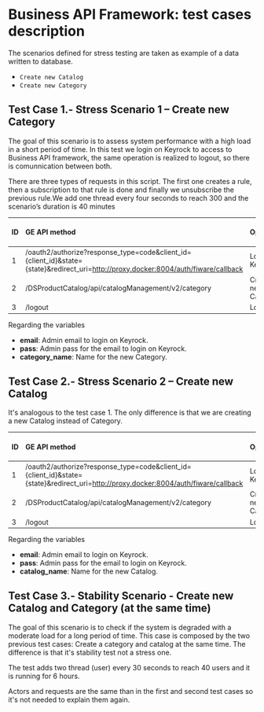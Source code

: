 # Business API Framework: test cases description #

The scenarios defined for stress testing are taken as example of a data written to database.

- `Create new Catalog`
- `Create new Category` 

## Test Case 1.- Stress Scenario 1 – Create new Category ##

The goal of this scenario is to assess system performance with a high load in a short period of time. In this test we login on Keyrock to access to Business API framework, the same operation is realized to logout, so there is comunnication between both.

There are three types of requests in this script. The first one creates a rule, then a subscription to that rule is done and finally we unsubscribe the previous rule.We add one thread every four seconds to reach 300 and the scenario’s duration is 40 minutes

|ID	| GE API method	| Operation	| Type	| Payload	| Max. Concurrent Threads |
|---|:--------------|:----------|:------|:----------|:------------------------|
| 1 | /oauth2/authorize?response_type=code&client_id={client_id}&state={state}&redirect_uri=http://proxy.docker:8004/auth/fiware/callback	 |  Login on Keyrock	| POST	| ![Login data](./payloadLogin.png) | 100 |
| 2 | /DSProductCatalog/api/catalogManagement/v2/category	 | Create new Category | POST | ![Create Category data](./payloadCreateCategory.png) |100 |
| 3 | /logout	 |	Logout | POST | None  | 100 |

Regarding the variables

- **email**: Admin email to login on Keyrock.
- **pass**: Admin pass for the email to login on Keyrock.
- **category_name**: Name for the new Category.


## Test Case 2.- Stress Scenario 2 – Create new Catalog ##

It's analogous to the test case 1. The only difference is that we are creating a new Catalog instead of Category.

|ID	| GE API method	| Operation	| Type	| Payload	| Max. Concurrent Threads |
|---|:--------------|:----------|:------|:----------|:------------------------|
| 1 | /oauth2/authorize?response_type=code&client_id={client_id}&state={state}&redirect_uri=http://proxy.docker:8004/auth/fiware/callback	 |  Login on Keyrock	| POST	| ![Login data](./payloadLogin.png) | 100 |
| 2 | /DSProductCatalog/api/catalogManagement/v2/category	 | Create new Catalog | POST | ![Create Category data](./payloadCreateCatalog.png) |100 |
| 3 | /logout	 |	Logout | POST | None  | 100 |

Regarding the variables

- **email**: Admin email to login on Keyrock.
- **pass**: Admin pass for the email to login on Keyrock.
- **catalog_name**: Name for the new Catalog.

## Test Case 3.- Stability Scenario - Create new Catalog and Category (at the same time) ##

The goal of this scenario is to check if the system is degraded with a moderate load for a long period of time. This case is composed by the two previous test cases: Create a category and catalog at the same time. The difference is that it's stability test not a stress one.

The test adds two thread (user) every 30 seconds to reach 40 users and it is running for 6 hours. 

Actors and requests are the same than in the first and second test cases so it's not needed to explain them again.
